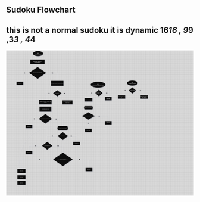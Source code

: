 ## Sudoku Flowchart
## this is not a normal sudoku it is dynamic  16*16 , 9*9 ,3*3 , 4*4 

![Sudoku Validation Flow](./sudoku-checker.drawio.png)
